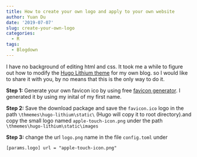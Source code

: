```yaml
---
title: How to create your own logo and apply to your own website
author: Yuan Du
date: '2019-07-07'
slug: create-your-own-logo
categories:
  - R
tags:
  - Blogdown
---
```


I have no background of editing html and css. It took me a while to figure out how to modify the [Hugo Lithium theme](https://github.com/yihui/hugo-lithium) for my own blog. so I would like to share it with you, by no means that this is the only way to do it.

**Step 1:**
Generate your own favicon ico by using free [favicon generator](https://favicon.io/). I generated it by using my inital of my first name. 

**Step 2:**
Save the download package and save the `favicon.ico` logo in the path `\thmemes\hugo-lithium\static\` (Hugo will copy it to root directory).and copy the small logo named `apple-touch-icon.png` under the path `\thmemes\hugo-lithium\static\images`

**Step 3:**
change the url `logo.png` name in the file `config.toml` under 

`[params.logo] url = "apple-touch-icon.png" `
